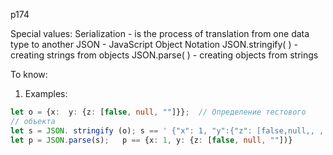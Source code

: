 p174

Special values:
Serialization -  is the process of translation from one data type to another
JSON - JavaScript Object Notation 
JSON.stringify( ) - creating strings from objects
JSON.parse( ) - creating objects from strings

To know:
1. Examples:
```ts
let о = {х:  у: {z: [false, null, ""]}};  // Определение тестового
// объекта
let s = JSON. stringify (о); s == ' {"х": 1, "у":{"z": [false,null,, , , f ]}}1
let p = JSON.parse(s);   p == {x: 1, y: {z: [false, null, ""])}
```
